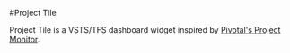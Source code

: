 #Project Tile

Project Tile is a VSTS/TFS dashboard widget inspired by [Pivotal's Project Monitor](https://github.com/pivotal/projectmonitor). 